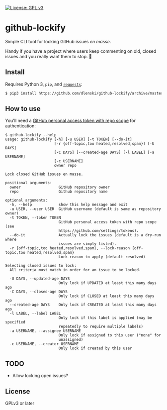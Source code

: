 [![License: GPL v3](https://img.shields.io/badge/License-GPL%20v3-blue.svg)](https://www.gnu.org/licenses/gpl-3.0)

# github-lockify

Simple CLI tool for locking GitHub issues _en masse_.

Handy if you have a project where users keep commenting on old, closed issues and you really want them to stop. 😬

## Install

Requires Python 3, `pip`, and [`requests`](https://docs.python-requests.org):

```sh
$ pip3 install https://github.com/dlenski/github-lockify/archive/master.zip
```

## How to use

You'll need a [GitHub personal access token with repo scope](https://github.com/settings/tokens)
for authentication:

```
$ github-lockify --help
usage: github-lockify [-h] [-u USER] [-t TOKEN] [--do-it]
                      [-r {off-topic,too heated,resolved,spam}] [-U DAYS]
                      [-C DAYS] [--created-age DAYS] [-l LABEL] [-a USERNAME]
                      [-c USERNAME]
                      owner repo

Lock closed GitHub issues en masse.

positional arguments:
  owner                 GitHub repository owner
  repo                  Github repository name

optional arguments:
  -h, --help            show this help message and exit
  -u USER, --user USER  GitHub username (default is same as repository owner)
  -t TOKEN, --token TOKEN
                        GitHub personal access token with repo scope (see
                        https://github.com/settings/tokens).
  --do-it               Actually lock the issues (default is a dry-run where
                        issues are simply listed).
  -r {off-topic,too heated,resolved,spam}, --lock-reason {off-topic,too heated,resolved,spam}
                        Lock-reason to apply (default resolved)

Selecting closed issues to lock:
  All criteria must match in order for an issue to be locked.

  -U DAYS, --updated-age DAYS
                        Only lock if UPDATED at least this many days ago
  -C DAYS, --closed-age DAYS
                        Only lock if CLOSED at least this many days ago
  --created-age DAYS    Only lock if CREATED at least this many days ago
  -l LABEL, --label LABEL
                        Only lock if this label is applied (may be specified
                        repeatedly to require multiple labels)
  -a USERNAME, --assignee USERNAME
                        Only lock if assigned to this user ("none" for
                        unassigned)
  -c USERNAME, --creator USERNAME
                        Only lock if created by this user
```

## TODO

* Allow locking open issues?

## License

GPLv3 or later
